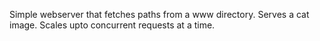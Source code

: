 Simple webserver that fetches paths from a www directory.
Serves a cat image.
Scales upto concurrent requests at a time.
